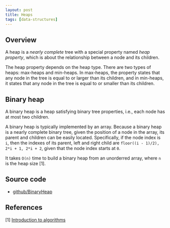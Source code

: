 ```yaml
---
layout: post
title: Heaps
tags: [data-structures]
---
```


## Overview

A heap is a _nearly complete_ tree with a special property named _heap property_, which is about the relationship between a node and its children.

The heap property depends on the heap type. There are two types of heaps: max-heaps and min-heaps. In max-heaps, the property states that any node in the tree is equal to or larger than its children, and in min-heaps, it states that any node in the tree is equal to or smaller than its children.

<!--break-->

## Binary heap

A binary heap is a heap satisfying binary tree properties, i.e., each node has at most two children.

A binary heap is typically implemented by an array. Because a binary heap is a nearly complete binary tree, given the position of a node in the array, its parent and children can be easily located. Specifically, if the node index is `i`, then the indexes of its parent, left and right child are `floor((i - 1)/2), 2*i + 1, 2*i + 2`, given that the node index starts at `0`.

It takes `O(n)` time to build a binary heap from an unorderred array, where `n` is the heap size [1]. 

## Source code

- [github/BinaryHeap](https://github.com/khanhpdt/datastructures-algorithms/blob/master/data-structures/src/main/java/org/khanhpdt/playgrounds/datastructures/trees/BinaryHeap.java)

## References

[1] [Introduction to algorithms](http://www.amazon.com/Introduction-Algorithms-3rd-MIT-Press/dp/0262033844/ref=sr_1_1?s=books&ie=UTF8&qid=1461439930&sr=1-1&keywords=introduction+to+algorithms)